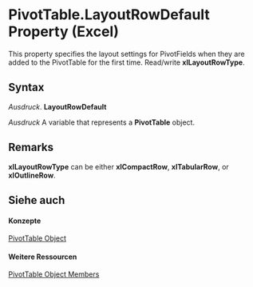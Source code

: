 
# PivotTable.LayoutRowDefault Property (Excel)

This property specifies the layout settings for PivotFields when they are added to the PivotTable for the first time. Read/write  **xlLayoutRowType**.


## Syntax

 _Ausdruck_. **LayoutRowDefault**

 _Ausdruck_ A variable that represents a **PivotTable** object.


## Remarks

 **xlLayoutRowType** can be either **xlCompactRow**, **xlTabularRow**, or **xlOutlineRow**.


## Siehe auch


#### Konzepte


[PivotTable Object](a9c1d4a0-78a9-f9a6-6daf-91cb63e45842.md)
#### Weitere Ressourcen


[PivotTable Object Members](http://msdn.microsoft.com/library/8e8d1692-cf32-63c6-a1f6-54ddcc2a4964%28Office.15%29.aspx)